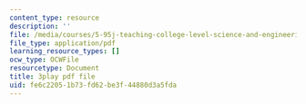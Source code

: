 ```yaml
---
content_type: resource
description: ''
file: /media/courses/5-95j-teaching-college-level-science-and-engineering-fall-2015/fe6c22051b73fd62be3f44880d3a5fda_I1IeF7D7kkY.pdf
file_type: application/pdf
learning_resource_types: []
ocw_type: OCWFile
resourcetype: Document
title: 3play pdf file
uid: fe6c2205-1b73-fd62-be3f-44880d3a5fda
---
```

